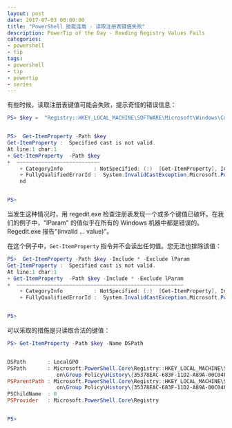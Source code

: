 ```yaml
---
layout: post
date: 2017-07-03 00:00:00
title: "PowerShell 技能连载 - 读取注册表键值失败"
description: PowerTip of the Day - Reading Registry Values Fails
categories:
- powershell
- tip
tags:
- powershell
- tip
- powertip
- series
---
```

有些时候，读取注册表键值可能会失败，提示奇怪的错误信息：

```powershell
PS> $key =  "Registry::HKEY_LOCAL_MACHINE\SOFTWARE\Microsoft\Windows\CurrentVersion\Group  Policy\History\{35378EAC-683F-11D2-A89A-00C04FBBCFA2}\0"


PS>  Get-ItemProperty -Path $key
Get-ItemProperty :  Specified cast is not valid.
At line:1 char:1
+ Get-ItemProperty  -Path $key
+  ~~~~~~~~~~~~~~~~~~~~~~~~~~~
    + CategoryInfo          : NotSpecified: (:)  [Get-ItemProperty], InvalidCastException
    + FullyQualifiedErrorId :  System.InvalidCastException,Microsoft.PowerShell.Commands.GetItemPropertyComma
    nd


PS>
```

当发生这种情况时，用 regedit.exe 检查注册表发现一个或多个键值已破坏。在我们的例子中，"lParam" 的值似乎在所有的 Windows 机器中都是错误的。Regedit.exe 报告“(invalid ... value)”。

在这个例子中，`Get-ItemProperty` 指令并不会读出任何值。您无法也排除该值：

```powershell
PS>  Get-ItemProperty -Path $key -Include * -Exclude lParam
Get-ItemProperty :  Specified cast is not valid.
At line:1 char:1
+ Get-ItemProperty  -Path $key -Include * -Exclude lParam
+  ~~~~~~~~~~~~~~~~~~~~~~~~~~~~~~~~~~~~~~~~~~~~~~~~~~~~~~
    + CategoryInfo          : NotSpecified: (:)  [Get-ItemProperty], InvalidCastException
    + FullyQualifiedErrorId :  System.InvalidCastException,Microsoft.PowerShell.Commands.GetItemPropertyCommand


PS>
```

可以采取的措施是只读取合法的键值：

```powershell
PS> Get-ItemProperty -Path $key -Name DSPath


DSPath       : LocalGPO
PSPath       : Microsoft.PowerShell.Core\Registry::HKEY_LOCAL_MACHINE\SOFTWARE\Microsoft\Windows\CurrentVersi
                on\Group Policy\History\{35378EAC-683F-11D2-A89A-00C04FBBCFA2}\0
PSParentPath : Microsoft.PowerShell.Core\Registry::HKEY_LOCAL_MACHINE\SOFTWARE\Microsoft\Windows\CurrentVersi
                on\Group Policy\History\{35378EAC-683F-11D2-A89A-00C04FBBCFA2}
PSChildName  : 0
PSProvider   : Microsoft.PowerShell.Core\Registry


PS>
```

<!--本文国际来源：[Reading Registry Values Fails](http://community.idera.com/powershell/powertips/b/tips/posts/reading-registry-values-fails)-->
